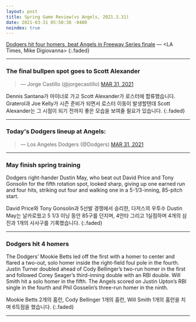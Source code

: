 ```yaml
---
layout: post
title: Spring Game Review(vs Angels, 2021.3.31)
date: 2021-03-31 05:50:38 -0400
noindex: true
---
```


[Dodgers hit four homers, beat Angels in Freeway Series finale](https://www.latimes.com/sports/dodgers/story/2021-03-30/dodgers-spring-training-win-over-angels-freeway-series) &mdash; <LA Times, Mike Digiovanna>
{:.faded}

---

### The final bullpen spot goes to Scott Alexander

<script async src="//platform.twitter.com/widgets.js" charset="utf-8"></script>
<blockquote class="twitter-tweet" data-lang="en">
  &mdash; Jorge Castillo (@jorgecastillo)
  <a href="https://twitter.com/jorgecastillo/status/1376945467926355968">MAR 31, 2021</a>
</blockquote>

Dennis Santana가 마이너로 가고 Scott Alexander가 로스터에 합류했습니다. Graterol과 Joe Kelly가 시즌 준비가 되면서 로스터 이동이 발생할텐데 Scott Alexander는 그 시점이 되기 전까지 좋은 모습을 보여줄 필요가 있습니다.
{:.faded}

---

### Today's Dodgers lineup at Angels:

<script async src="//platform.twitter.com/widgets.js" charset="utf-8"></script>
<blockquote class="twitter-tweet" data-lang="en">
  &mdash; Los Angeles Dodgers (@Dodgers)
  <a href="https://twitter.com/Dodgers/status/1377033805190455300">MAR 31, 2021</a>
</blockquote>

---

### May finish spring training
Dodgers right-hander Dustin May, who beat out David Price and Tony Gonsolin for the fifth rotation spot, looked sharp, giving up one earned run and four hits, striking out four and walking one in a 5-1/3-inning, 85-pitch start.

David Price와 Tony Gonsolin과 5선발 경쟁에서 승리한, 다저스의 우투수 Dustin May는 날카로웠고 5 1/3 이닝 동안 85구를 던지며, 4안타 그리고 1실점하며 4개의 삼진과 1개의 사사구를 기록했습니다.
{:.faded}

---

### Dodgers hit 4 homers
The Dodgers’ Mookie Betts led off the first with a homer to center and flared a two-out, solo homer inside the right-field foul pole in the fourth. Justin Turner doubled ahead of Cody Bellinger’s two-run homer in the first and followed Corey Seager’s third-inning double with an RBI double. Will Smith hit a solo homer in the fifth. The Angels scored on Justin Upton’s RBI single in the fourth and Phil Gosselin’s three-run homer in the ninth.

Mookie Betts 2개의 홈런, Cody Bellinger 1개의 홈런, Will Smith 1개의 홈런을 치며 6득점을 했습니다.
{:.faded}

---
